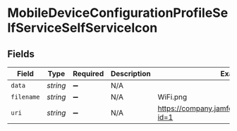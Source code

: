 # MobileDeviceConfigurationProfileSelfServiceSelfServiceIcon


## Fields

| Field                                            | Type                                             | Required                                         | Description                                      | Example                                          |
| ------------------------------------------------ | ------------------------------------------------ | ------------------------------------------------ | ------------------------------------------------ | ------------------------------------------------ |
| `data`                                           | *string*                                         | :heavy_minus_sign:                               | N/A                                              |                                                  |
| `filename`                                       | *string*                                         | :heavy_minus_sign:                               | N/A                                              | WiFi.png                                         |
| `uri`                                            | *string*                                         | :heavy_minus_sign:                               | N/A                                              | https://company.jamfcloud.com/iconservelet/?id=1 |